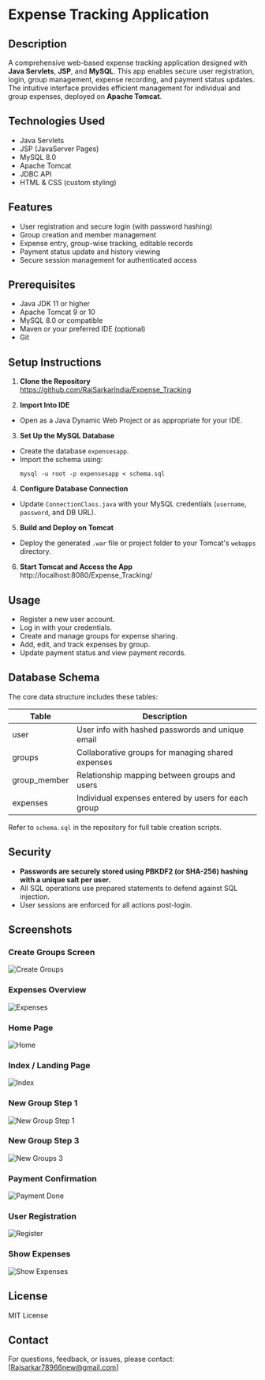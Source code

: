 # Expense Tracking Application

## Description

A comprehensive web-based expense tracking application designed with **Java Servlets**, **JSP**, and **MySQL**. This app enables secure user registration, login, group management, expense recording, and payment status updates. The intuitive interface provides efficient management for individual and group expenses, deployed on **Apache Tomcat**.

## Technologies Used

- Java Servlets
- JSP (JavaServer Pages)
- MySQL 8.0
- Apache Tomcat 
- JDBC API
- HTML & CSS (custom styling)

## Features

- User registration and secure login (with password hashing)
- Group creation and member management
- Expense entry, group-wise tracking, editable records
- Payment status update and history viewing
- Secure session management for authenticated access

## Prerequisites

- Java JDK 11 or higher
- Apache Tomcat 9 or 10
- MySQL 8.0 or compatible
- Maven or your preferred IDE (optional)
- Git

## Setup Instructions

1. **Clone the Repository**
https://github.com/RajSarkarIndia/Expense_Tracking

2. **Import Into IDE**
- Open as a Java Dynamic Web Project or as appropriate for your IDE.
3. **Set Up the MySQL Database**
- Create the database `expensesapp`.
- Import the schema using:
  ```
  mysql -u root -p expensesapp < schema.sql
  ```
4. **Configure Database Connection**
- Update `ConnectionClass.java` with your MySQL credentials (`username`, `password`, and DB URL).
5. **Build and Deploy on Tomcat**
- Deploy the generated `.war` file or project folder to your Tomcat's `webapps` directory.
6. **Start Tomcat and Access the App**
http://localhost:8080/Expense_Tracking/


## Usage

- Register a new user account.
- Log in with your credentials.
- Create and manage groups for expense sharing.
- Add, edit, and track expenses by group.
- Update payment status and view payment records.

## Database Schema

The core data structure includes these tables:

| Table         | Description                                      |
|---------------|--------------------------------------------------|
| user          | User info with hashed passwords and unique email  |
| groups        | Collaborative groups for managing shared expenses |
| group_member  | Relationship mapping between groups and users     |
| expenses      | Individual expenses entered by users for each group  |

Refer to `schema.sql` in the repository for full table creation scripts.

## Security

- **Passwords are securely stored using PBKDF2 (or SHA-256) hashing with a unique salt per user.**
- All SQL operations use prepared statements to defend against SQL injection.
- User sessions are enforced for all actions post-login.




## Screenshots

### Create Groups Screen
![Create Groups](images/createGroups2.png)

### Expenses Overview
![Expenses](images/Expenses.png)

### Home Page
![Home](images/Home.png)

### Index / Landing Page
![Index](images/index.png)

### New Group Step 1
![New Group Step 1](images/newGroupS1.png)

### New Group Step 3
![New Groups 3](images/newGroups3.png)

### Payment Confirmation
![Payment Done](images/Payment_done.png)

### User Registration
![Register](images/register.png)

### Show Expenses
![Show Expenses](images/ShowExpenses.png)

## License

MIT License

## Contact

For questions, feedback, or issues, please contact: [Rajsarkar78966new@gmail.com]




